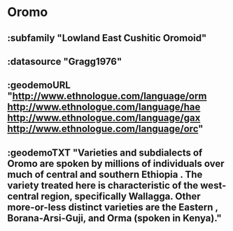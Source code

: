# Oromo


## :subfamily "Lowland East Cushitic Oromoid"

## :datasource "Gragg1976"

## :geodemoURL "http://www.ethnologue.com/language/orm http://www.ethnologue.com/language/hae http://www.ethnologue.com/language/gax http://www.ethnologue.com/language/orc"

## :geodemoTXT "Varieties and subdialects of Oromo are spoken by millions of individuals over much of central and southern Ethiopia . The variety treated here is characteristic of the west-central region, specifically Wallagga. Other more-or-less distinct varieties are the Eastern , Borana-Arsi-Guji, and Orma (spoken in Kenya)."

